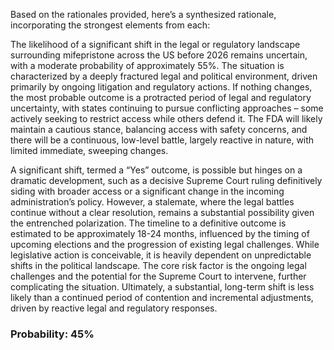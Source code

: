 Based on the rationales provided, here’s a synthesized rationale, incorporating the strongest elements from each:

The likelihood of a significant shift in the legal or regulatory landscape surrounding mifepristone across the US before 2026 remains uncertain, with a moderate probability of approximately 55%. The situation is characterized by a deeply fractured legal and political environment, driven primarily by ongoing litigation and regulatory actions. If nothing changes, the most probable outcome is a protracted period of legal and regulatory uncertainty, with states continuing to pursue conflicting approaches – some actively seeking to restrict access while others defend it. The FDA will likely maintain a cautious stance, balancing access with safety concerns, and there will be a continuous, low-level battle, largely reactive in nature, with limited immediate, sweeping changes.

A significant shift, termed a “Yes” outcome, is possible but hinges on a dramatic development, such as a decisive Supreme Court ruling definitively siding with broader access or a significant change in the incoming administration’s policy. However, a stalemate, where the legal battles continue without a clear resolution, remains a substantial possibility given the entrenched polarization. The timeline to a definitive outcome is estimated to be approximately 18-24 months, influenced by the timing of upcoming elections and the progression of existing legal challenges. While legislative action is conceivable, it is heavily dependent on unpredictable shifts in the political landscape. The core risk factor is the ongoing legal challenges and the potential for the Supreme Court to intervene, further complicating the situation. Ultimately, a substantial, long-term shift is less likely than a continued period of contention and incremental adjustments, driven by reactive legal and regulatory responses.

### Probability: 45%